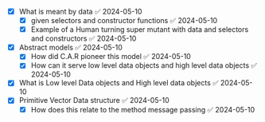 
- [x] What is meant by data ✅ 2024-05-10
	- [x] given selectors and constructor functions ✅ 2024-05-10
	- [x] Example of  a Human turning super mutant with data and selectors and constructors ✅ 2024-05-10
- [x] Abstract models ✅ 2024-05-10
	- [x] How did C.A.R pioneer this model ✅ 2024-05-10
	- [x] How can it serve low level data objects and high level data objects ✅ 2024-05-10
- [x] What is Low level Data objects and High level data objects ✅ 2024-05-10
- [x] Primitive Vector Data structure ✅ 2024-05-10
	- [x] How does this relate to  the method message passing ✅ 2024-05-10